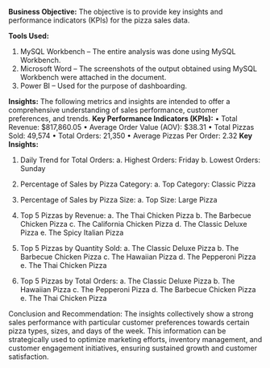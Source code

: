 **Business Objective:** The objective is to provide key insights and performance indicators (KPIs) for the pizza sales data.

**Tools Used:**
1.	MySQL Workbench – The entire analysis was done using MySQL Workbench.
2.	Microsoft Word – The screenshots of the output obtained using MySQL Workbench were attached in the document.
3.	Power BI – Used for the purpose of dashboarding.

**Insights:**
The following metrics and insights are intended to offer a comprehensive understanding of sales performance, customer preferences, and trends.
**Key Performance Indicators (KPIs):**
•	Total Revenue: $817,860.05
•	Average Order Value (AOV): $38.31
•	Total Pizzas Sold: 49,574
•	Total Orders: 21,350
•	Average Pizzas Per Order: 2.32
**Key Insights:**
1.	Daily Trend for Total Orders:
a.	Highest Orders: Friday
b.	Lowest Orders: Sunday

2.	Percentage of Sales by Pizza Category:
a.	Top Category: Classic Pizza

3.	Percentage of Sales by Pizza Size:
a.	Top Size: Large Pizza

4.	Top 5 Pizzas by Revenue:
a.	The Thai Chicken Pizza
b.	The Barbecue Chicken Pizza
c.	The California Chicken Pizza
d.	The Classic Deluxe Pizza
e.	The Spicy Italian Pizza

5.	Top 5 Pizzas by Quantity Sold:
a.	The Classic Deluxe Pizza
b.	The Barbecue Chicken Pizza
c.	The Hawaiian Pizza
d.	The Pepperoni Pizza
e.	The Thai Chicken Pizza

6.	Top 5 Pizzas by Total Orders:
a.	The Classic Deluxe Pizza
b.	The Hawaiian Pizza
c.	The Pepperoni Pizza
d.	The Barbecue Chicken Pizza
e.	The Thai Chicken Pizza

Conclusion and Recommendation:
The insights collectively show a strong sales performance with particular customer preferences towards certain pizza types, sizes, and days of the week. This information can be strategically used to optimize marketing efforts, inventory management, and customer engagement initiatives, ensuring sustained growth and customer satisfaction.
